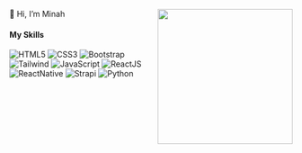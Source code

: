 👋 Hi, I’m Minah <img align="right" src="https://avatars.githubusercontent.com/u/102435815?v=4" width=240>

#### My Skills
![HTML5](https://img.shields.io/static/v1?style=for-the-badge&message=HTML5&color=E34F26&logo=HTML5&logoColor=FFFFFF&label=)
![CSS3](https://img.shields.io/static/v1?style=for-the-badge&message=CSS3&color=1572B6&logo=CSS3&logoColor=FFFFFF&label=)
![Bootstrap](https://img.shields.io/static/v1?style=for-the-badge&message=Bootstrap&color=1572B6&logo=Bootstrap&logoColor=FFFFFF&label=)
![Tailwind](https://img.shields.io/static/v1?style=for-the-badge&message=tailwindcss&color=1572B6&logo=tailwindcss&logoColor=FFFFFF&label=)
![JavaScript](https://img.shields.io/badge/Javascript-F7DF1E?logo=javascript&logoColor=black&style=for-the-badge)
![ReactJS](https://img.shields.io/badge/Javascript-F7DF1E?logo=ReactJS&logoColor=black&style=for-the-badge)
![ReactNative](https://img.shields.io/badge/Javascript-F7DF1E?logo=ReactNative&logoColor=black&style=for-the-badge)
![Strapi](https://img.shields.io/badge/Javascript-F7DF1E?logo=strapi&logoColor=black&style=for-the-badge)
![Python](https://img.shields.io/static/v1?style=for-the-badge&message=Python&color=3776AB&logo=Python&logoColor=FFFFFF&label=)

<!---
iuminah/iuminah is a ✨ special ✨ repository because its `README.md` (this file) appears on your GitHub profile.
You can click the Preview link to take a look at your changes.
--->
